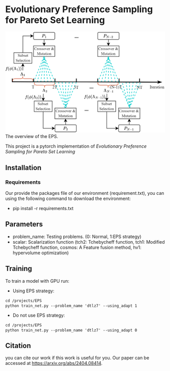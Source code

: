 # Evolutionary Preference Sampling for Pareto Set Learning
![Image](./eps.png)
The overview of the EPS.

This project is a pytorch implementation of *Evolutionary Preference Sampling for Pareto Set Learning*  
## Installation
### Requirements
Our provide the packages file of our environment (requirement.txt), you can using the following command to download the environment:
- pip install -r requirements.txt
## Parameters
- problem_name: Testing problems. (0: Normal, 1:EPS strategy)
- scalar: Scalarization function (tch2: Tchebycheff function, tch1: Modified Tchebycheff function, cosmos: A Feature fusion method, hv1: hypervolume optimization)
## Training
To train a model with GPU run:
- Using EPS strategy:
```
cd /projects/EPS
python train_net.py --problem_name 'dtlz7' --using_adapt 1
```
- Do not use EPS strategy:
```
cd /projects/EPS
python train_net.py --problem_name 'dtlz7' --using_adapt 0
```
## Citation

you can cite our work if this work is useful for you.
Our paper can be accessed at https://arxiv.org/abs/2404.08414.
